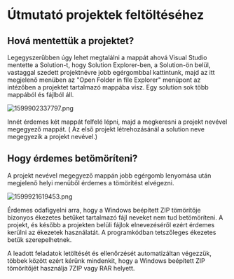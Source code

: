 # Útmutató projektek feltöltéséhez

## Hová mentettük a projektet?

Legegyszerűbben úgy lehet megtalálni a mappát ahová Visual Studio mentette a Solution-t, hogy Solution Explorer-ben, a Solution-ön belül, vastaggal szedett projektnévre jobb egérgombbal kattintunk, majd az itt megjelenő menüben az "Open Folder in file Explorer" menüpont az intézőben a projektet tartalmazó mappába visz. Egy solution sok több mappából és fájlból áll. 


![1599902337797.png](../../images/1599902337797.png)

Innét érdemes két mappát felfelé lépni, majd a megkeresni a projekt nevével megegyező mappát. ( Az első projekt létrehozásánál a solution neve megegyezik a projekt nevével.)

## Hogy érdemes betömöríteni?
A projekt nevével megegyező mappán jobb egérgomb lenyomása után megjelenő helyi menüből érdemes a tömörítést elvégezni.

![1599921619453.png](../../images/1599921619453.png)

Érdemes odafigyelni arra, hogy a Windows beépített ZIP tömörítője bizonyos ékezetes betűket tartalmazó fájl neveket nem tud betömöríteni. A projekt, és később a projekten belüli fájlok elnevezéséről ezért érdemes kerülni az ékezetek használatát. A programkódban tetszőleges ékezetes betűk szerepelhetnek.

A leadott feladatok letöltését és ellenőrzését automatizáltan végezzük, többek között ezért kérünk mindenkit, hogy a Windows beépített ZIP tömörítőjét használja 7ZIP vagy RAR helyett.
